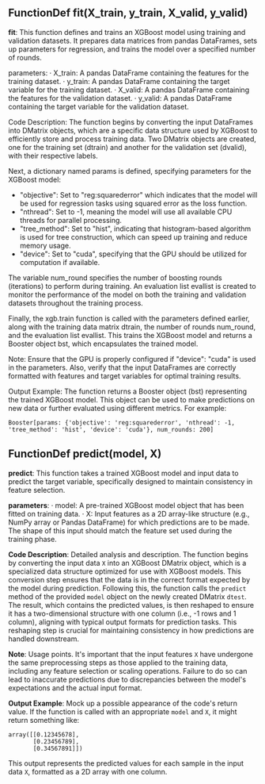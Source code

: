 ## FunctionDef fit(X_train, y_train, X_valid, y_valid)
**fit**: This function defines and trains an XGBoost model using training and validation datasets. It prepares data matrices from pandas DataFrames, sets up parameters for regression, and trains the model over a specified number of rounds.

parameters:
· X_train: A pandas DataFrame containing the features for the training dataset.
· y_train: A pandas DataFrame containing the target variable for the training dataset.
· X_valid: A pandas DataFrame containing the features for the validation dataset.
· y_valid: A pandas DataFrame containing the target variable for the validation dataset.

Code Description: The function begins by converting the input DataFrames into DMatrix objects, which are a specific data structure used by XGBoost to efficiently store and process training data. Two DMatrix objects are created, one for the training set (dtrain) and another for the validation set (dvalid), with their respective labels.

Next, a dictionary named params is defined, specifying parameters for the XGBoost model:
- "objective": Set to "reg:squarederror" which indicates that the model will be used for regression tasks using squared error as the loss function.
- "nthread": Set to -1, meaning the model will use all available CPU threads for parallel processing.
- "tree_method": Set to "hist", indicating that histogram-based algorithm is used for tree construction, which can speed up training and reduce memory usage.
- "device": Set to "cuda", specifying that the GPU should be utilized for computation if available.

The variable num_round specifies the number of boosting rounds (iterations) to perform during training. An evaluation list evallist is created to monitor the performance of the model on both the training and validation datasets throughout the training process.

Finally, the xgb.train function is called with the parameters defined earlier, along with the training data matrix dtrain, the number of rounds num_round, and the evaluation list evallist. This trains the XGBoost model and returns a Booster object bst, which encapsulates the trained model.

Note: Ensure that the GPU is properly configured if "device": "cuda" is used in the parameters. Also, verify that the input DataFrames are correctly formatted with features and target variables for optimal training results.

Output Example: The function returns a Booster object (bst) representing the trained XGBoost model. This object can be used to make predictions on new data or further evaluated using different metrics. For example:
```
Booster[params: {'objective': 'reg:squarederror', 'nthread': -1, 'tree_method': 'hist', 'device': 'cuda'}, num_rounds: 200]
```
## FunctionDef predict(model, X)
**predict**: This function takes a trained XGBoost model and input data to predict the target variable, specifically designed to maintain consistency in feature selection.

**parameters**:
· model: A pre-trained XGBoost model object that has been fitted on training data.
· X: Input features as a 2D array-like structure (e.g., NumPy array or Pandas DataFrame) for which predictions are to be made. The shape of this input should match the feature set used during the training phase.

**Code Description**: Detailed analysis and description.
The function begins by converting the input data `X` into an XGBoost DMatrix object, which is a specialized data structure optimized for use with XGBoost models. This conversion step ensures that the data is in the correct format expected by the model during prediction. Following this, the function calls the `predict` method of the provided `model` object on the newly created DMatrix `dtest`. The result, which contains the predicted values, is then reshaped to ensure it has a two-dimensional structure with one column (i.e., -1 rows and 1 column), aligning with typical output formats for prediction tasks. This reshaping step is crucial for maintaining consistency in how predictions are handled downstream.

**Note**: Usage points.
It's important that the input features `X` have undergone the same preprocessing steps as those applied to the training data, including any feature selection or scaling operations. Failure to do so can lead to inaccurate predictions due to discrepancies between the model's expectations and the actual input format.

**Output Example**: Mock up a possible appearance of the code's return value.
If the function is called with an appropriate `model` and `X`, it might return something like:
```
array([[0.12345678],
       [0.23456789],
       [0.34567891]])
```
This output represents the predicted values for each sample in the input data `X`, formatted as a 2D array with one column.
